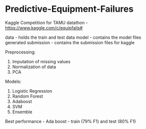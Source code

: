 # Predictive-Equipment-Failures
Kaggle Competition for TAMU datathon - https://www.kaggle.com/c/equipfails#

data - holds the train and test data
model - contains the model files generated
submission - contains the submission files for kaggle

Preprocessing:
1. Imputation of missing values
2. Normalization of data
3. PCA

Models:
1. Logistic Regression
2. Random Forest
3. Adaboost
4. SVM
5. Ensemble

Best performance - Ada boost - train (79% F1) and test (80% F1)
